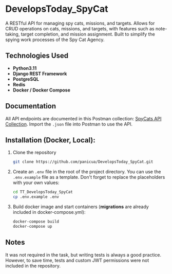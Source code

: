 # DevelopsToday_SpyCat

A RESTful API for managing spy cats, missions, and targets. Allows for CRUD operations on cats, missions, and targets, with features such as note-taking, target completion, and mission assignment. Built to simplify the spying work processes of the Spy Cat Agency.

## Technologies Used

- **Python3.11**
- **Django REST Framework**
- **PostgreSQL**
- **Redis**
- **Docker / Docker Compose**

## Documentation
All API endpoints are documented in this Postman collection:
[SpyCats API Collection](postman%2FSpyCats%20API.postman_collection.json).
Import the `.json` file into Postman to use the API.

## Installation (Docker, Local):
1. Clone the repository
    ```bash
    git clone https://github.com/panicua/DevelopsToday_SpyCat.git
    ```

2. Create an `.env` file in the root of the project directory. You can use the `.env.example` file as a template. Don't forget to replace the placeholders with your own values:
   ```sh
   cd TT_DevelopsToday_SpyCat
   cp .env.example .env
   ```

3. Build docker image and start containers (**migrations** are already included in docker-compose.yml):
   ```sh
   docker-compose build
   docker-compose up
   ```
   
## Notes
It was not required in the task, but writing tests is always a good practice. However, to save time, tests and custom JWT permissions were not included in the repository.
